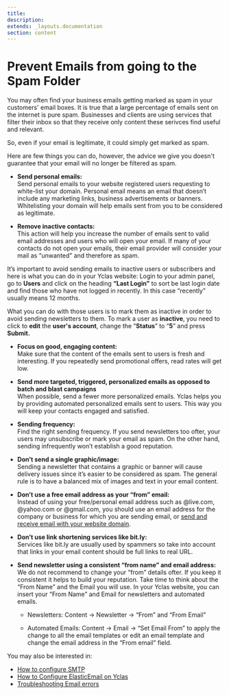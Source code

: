 ```yaml
---
title:
description:
extends: _layouts.documentation
section: content
---
```


# Prevent Emails from going to the Spam Folder


You may often find your business emails getting marked as spam in your customers' email boxes. It is true that a large percentage of emails sent on the internet is pure spam. Businesses and clients are using services that filter their inbox so that they receive only content these serivces find useful and relevant.

So, even if your email is legitimate, it could simply get marked as spam. 

Here are few things you can do, however, the advice we give you doesn't guarantee that your email will no longer be filtered as spam. 

-   **Send personal emails:**  
 Send personal emails to your website registered users requesting to white-list your domain. Personal email means an email that doesn’t include any marketing links, business advertisements or banners. Whitelisting your domain will help emails sent from you to be considered as legitimate.
    
-   **Remove inactive contacts:**  
This action will help you increase the number of emails sent to valid email addresses and users who will open your email. If many of your contacts do not open your emails, their email provider will consider your mail as “unwanted” and therefore as spam. 
 
  It’s important to avoid sending emails to inactive users or subscribers and here is what you can do in your Yclas website: 
  Login to your admin panel, go to **Users** and click on the heading  **“Last Login”** to sort be last login date and find those who have not logged in recently. In this case “recently” usually means 12 months. 

What you can do with those users is to mark them as inactive in order to avoid sending newsletters to them. To mark a user as **inactive**, you need to click to **edit** the **user's account**, change the “**Status**” to “**5**” and press **Submit.**
    
-   **Focus on good, engaging content:**  
    Make sure that the content of the emails sent to users is fresh and interesting. If you repeatedly send promotional offers, read rates will get low.
    
-   **Send more targeted, triggered, personalized emails as opposed to batch and blast campaigns**  
    When possible, send a fewer more personalized emails. Yclas helps you by providing automated personalized emails sent to users. This way you will keep your contacts engaged and satisfied.
    
-   **Sending frequency:**  
    Find the right sending frequency. If you send newsletters too ofter, your users may unsubscribe or mark your email as spam. On the other hand, sending infrequently won’t establish a good reputation.
    
-   **Don’t send a single graphic/image:**  
    Sending a newsletter that contains a graphic or banner will cause delivery issues since it’s easier to be considered as spam. The general rule is to have a balanced mix of images and text in your email content.
    
-   **Don’t use a free email address as your “from” email:**  
    Instead of using your free/personal email address such as @live.com, @yahoo.com or @gmail.com, you should use an email address for the company or business for which you are sending email, or  [send and receive email with your website domain](https://yclas.com/faq/custom-domain-email.html).
    
-   **Don’t use link shortening services like bit.ly:**  
    Services like bit.ly are usually used by spammers so take into account that links in your email content should be full links to real URL.
    
-   **Send newsletter using a consistent “from name” and email address:**  
    We do not recommend to change your “from” details ofter. If you keep it consistent it helps to build your reputation. Take time to think about the “From Name” and the Email you will use. In your Yclas website, you can insert your “From Name” and Email for newsletters and automated emails.
    
    -   Newsletters: Content -> Newsletter -> “From” and “From Email”
        
    -   Automated Emails: Content -> Email -> “Set Email From” to apply the change to all the email templates or edit an email template and change the email address in the “From email” field.
        

  

You may also be interested in:

-   [How to configure SMTP](/docs/email-settings-smtp-configuration)
-   [How to Configure ElasticEmail on Yclas](/docs/email-settings-elasticemail)
-   [Troubleshooting Email errors](/docs/email-settings-troubleshooting-email-errors)
